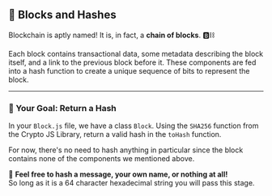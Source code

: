 ## 🔗 Blocks and Hashes

Blockchain is aptly named! It is, in fact, a **chain of blocks**. 🅱️⛓️

Each block contains transactional data, some metadata describing the block itself, and a link to the previous block before it. These components are fed into a hash function to create a unique sequence of bits to represent the block.

---

### 🏁 Your Goal: Return a Hash

In your `Block.js` file, we have a class `Block`. Using the `SHA256` function from the Crypto JS Library, return a valid hash in the `toHash` function.

For now, there's no need to hash anything in particular since the block contains none of the components we mentioned above.

🎨 **Feel free to hash a message, your own name, or nothing at all!**  
So long as it is a 64 character hexadecimal string you will pass this stage.
